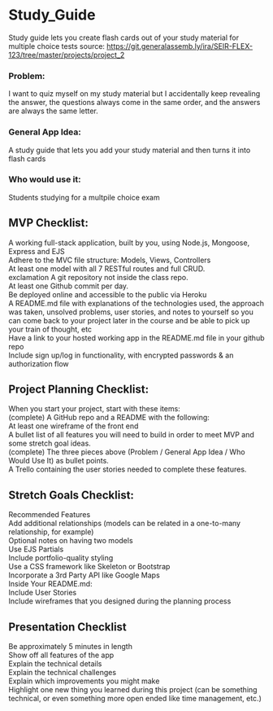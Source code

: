 # Study_Guide
Study guide lets you create flash cards out of your study material for multiple choice tests
source: https://git.generalassemb.ly/ira/SEIR-FLEX-123/tree/master/projects/project_2

### Problem: 
I want to quiz myself on my study material but I accidentally keep revealing the answer, the questions always come in the same order, and the answers are always the same letter.
### General App Idea: 
A study guide that lets you add your study material and then turns it into flash cards
###  Who would use it: 
Students studying for a multpile choice exam

## MVP Checklist:
A working full-stack application, built by you, using Node.js, Mongoose, Express and EJS  
Adhere to the MVC file structure: Models, Views, Controllers  
At least one model with all 7 RESTful routes and full CRUD.  
exclamation A git repository not inside the class repo.  
At least one Github commit per day.  
Be deployed online and accessible to the public via Heroku  
A README.md file with explanations of the technologies used, the approach was taken, unsolved problems, user stories, and notes to yourself so you can come back to your project later in the course and be able to pick up your train of thought, etc  
Have a link to your hosted working app in the README.md file in your github repo  
Include sign up/log in functionality, with encrypted passwords & an authorization flow  

## Project Planning Checklist:
When you start your project, start with these items:  
(complete) A GitHub repo and a README with the following:  
At least one wireframe of the front end  
A bullet list of all features you will need to build in order to meet MVP and some stretch goal ideas.  
(complete) The three pieces above (Problem / General App Idea / Who Would Use It) as bullet points.  
A Trello containing the user stories needed to complete these features.  

## Stretch Goals Checklist:
Recommended Features  
Add additional relationships (models can be related in a one-to-many relationship, for example)  
Optional notes on having two models  
Use EJS Partials  
Include portfolio-quality styling  
Use a CSS framework like Skeleton or Bootstrap  
Incorporate a 3rd Party API like Google Maps  
Inside Your README.md:  
Include User Stories  
Include wireframes that you designed during the planning process  

## Presentation Checklist
Be approximately 5 minutes in length  
Show off all features of the app  
Explain the technical details  
Explain the technical challenges  
Explain which improvements you might make  
Highlight one new thing you learned during this project (can be something technical, or even something more open ended like time management, etc.)  